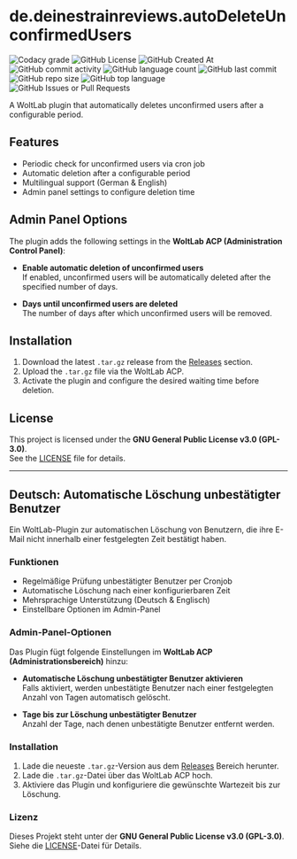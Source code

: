 # de.deinestrainreviews.autoDeleteUnconfirmedUsers
![Codacy grade](https://img.shields.io/codacy/grade/2dc1e2bd09d54e89bd4a30b436b6a1e5?style=flat-square)
![GitHub License](https://img.shields.io/github/license/DeineStrainReviewsDev/de.deinestrainreviews.autoDeleteUnconfirmedUsers?style=flat-square)
![GitHub Created At](https://img.shields.io/github/created-at/DeineStrainReviewsDev/de.deinestrainreviews.autoDeleteUnconfirmedUsers?style=flat-square)
![GitHub commit activity](https://img.shields.io/github/commit-activity/w/DeineStrainReviewsDev/de.deinestrainreviews.autoDeleteUnconfirmedUsers?style=flat-square)
![GitHub language count](https://img.shields.io/github/languages/count/DeineStrainReviewsDev/de.deinestrainreviews.autoDeleteUnconfirmedUsers?style=flat-square)
![GitHub last commit](https://img.shields.io/github/last-commit/DeineStrainReviewsDev/de.deinestrainreviews.autoDeleteUnconfirmedUsers?display_timestamp=author&style=flat-square)
![GitHub repo size](https://img.shields.io/github/repo-size/DeineStrainReviewsDev/de.deinestrainreviews.autoDeleteUnconfirmedUsers?style=flat-square)
![GitHub top language](https://img.shields.io/github/languages/top/DeineStrainReviewsDev/de.deinestrainreviews.autoDeleteUnconfirmedUsers?style=flat-square)
![GitHub Issues or Pull Requests](https://img.shields.io/github/issues/DeineStrainReviewsDev/de.deinestrainreviews.autoDeleteUnconfirmedUsers?style=flat-square)

A WoltLab plugin that automatically deletes unconfirmed users after a configurable period.

## Features
- Periodic check for unconfirmed users via cron job
- Automatic deletion after a configurable period
- Multilingual support (German & English)
- Admin panel settings to configure deletion time

## Admin Panel Options
The plugin adds the following settings in the **WoltLab ACP (Administration Control Panel)**:

- **Enable automatic deletion of unconfirmed users**  
  If enabled, unconfirmed users will be automatically deleted after the specified number of days.  

- **Days until unconfirmed users are deleted**  
  The number of days after which unconfirmed users will be removed.  

## Installation
1. Download the latest `.tar.gz` release from the [Releases](https://github.com/YOUR_GITHUB_USERNAME/de.deinestrainreviews.autoDeleteUnconfirmedUsers/releases) section.
2. Upload the `.tar.gz` file via the WoltLab ACP.
3. Activate the plugin and configure the desired waiting time before deletion.

## License
This project is licensed under the **GNU General Public License v3.0 (GPL-3.0)**.  
See the [LICENSE](LICENSE) file for details.

---

## Deutsch: Automatische Löschung unbestätigter Benutzer

Ein WoltLab-Plugin zur automatischen Löschung von Benutzern, die ihre E-Mail nicht innerhalb einer festgelegten Zeit bestätigt haben.

### Funktionen
- Regelmäßige Prüfung unbestätigter Benutzer per Cronjob
- Automatische Löschung nach einer konfigurierbaren Zeit
- Mehrsprachige Unterstützung (Deutsch & Englisch)
- Einstellbare Optionen im Admin-Panel

### Admin-Panel-Optionen
Das Plugin fügt folgende Einstellungen im **WoltLab ACP (Administrationsbereich)** hinzu:

- **Automatische Löschung unbestätigter Benutzer aktivieren**  
  Falls aktiviert, werden unbestätigte Benutzer nach einer festgelegten Anzahl von Tagen automatisch gelöscht.  

- **Tage bis zur Löschung unbestätigter Benutzer**  
  Anzahl der Tage, nach denen unbestätigte Benutzer entfernt werden.  

### Installation
1. Lade die neueste `.tar.gz`-Version aus dem [Releases](https://github.com/YOUR_GITHUB_USERNAME/de.deinestrainreviews.autoDeleteUnconfirmedUsers/releases) Bereich herunter.
2. Lade die `.tar.gz`-Datei über das WoltLab ACP hoch.
3. Aktiviere das Plugin und konfiguriere die gewünschte Wartezeit bis zur Löschung.

### Lizenz
Dieses Projekt steht unter der **GNU General Public License v3.0 (GPL-3.0)**.  
Siehe die [LICENSE](LICENSE)-Datei für Details.
